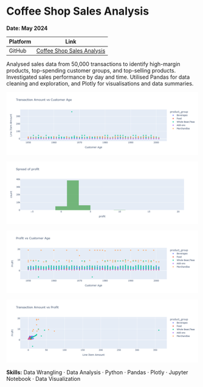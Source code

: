 # Coffee Shop Sales Analysis

**Date: May 2024**

| Platform      | Link                                                                                                                                    |
|---------------|-----------------------------------------------------------------------------------------------------------------------------------------|
| GitHub        | [Coffee Shop Sales Analysis](https://github.com/PinarGib/Coffee-Shop-Sales)                                                             |




Analysed sales data from 50,000 transactions to identify high-margin products, top-spending customer groups, and top-selling products. Investigated sales performance by day and time. Utilised Pandas for data cleaning and exploration, and Plotly for visualisations and data summaries.

![Coffee1](Coffee1.png)

![Coffee2](Coffee2.png)

![Coffe3](Coffee3.png)

![Coffee4](Coffee4.png)

**Skills:**  Data Wrangling · Data Analysis · Python · Pandas · Plotly · Jupyter Notebook · Data Visualization
